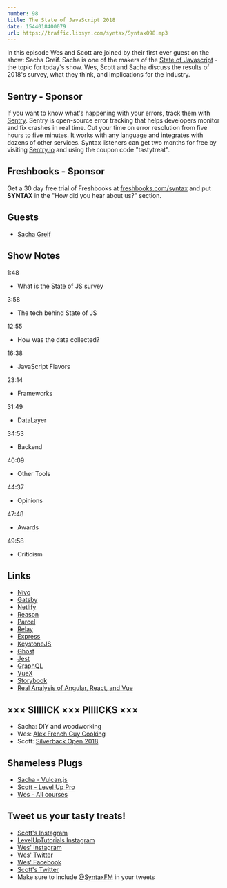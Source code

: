 ```yaml
---
number: 98
title: The State of JavaScript 2018
date: 1544018400079
url: https://traffic.libsyn.com/syntax/Syntax098.mp3
---
```


In this episode Wes and Scott are joined by their first ever guest on the show: Sacha Greif. Sacha is one of the makers of the [State of Javascript](https://stateofjs.com/) - the topic for today's show. Wes, Scott and Sacha discuss the results of 2018's survey, what they think, and implications for the industry.

## Sentry - Sponsor

If you want to know what's happening with your errors, track them with [Sentry](https://sentry.io/). Sentry is open-source error tracking that helps developers monitor and fix crashes in real time. Cut your time on error resolution from five hours to five minutes. It works with any language and integrates with dozens of other services. Syntax listeners can get two months for free by visiting [Sentry.io](https://sentry.io/) and using the coupon code "tastytreat".

## Freshbooks - Sponsor

Get a 30 day free trial of Freshbooks at [freshbooks.com/syntax](https://freshbooks.com/syntax) and put **SYNTAX** in the "How did you hear about us?" section.

## Guests

* [Sacha Greif](https://twitter.com/SachaGreif)

## Show Notes

1:48

* What is the State of JS survey

3:58

* The tech behind State of JS

12:55

* How was the data collected?

16:38

* JavaScript Flavors

23:14

* Frameworks

31:49

* DataLayer

34:53

* Backend

40:09

* Other Tools

44:37

* Opinions

47:48

* Awards

49:58

* Criticism

## Links
* [Nivo](https://nivo.rocks/)
* [Gatsby](https://www.gatsbyjs.org/)
* [Netlify](https://www.netlify.com/)
* [Reason](https://reasonml.github.io/)
* [Parcel](https://en.parceljs.org/)
* [Relay](https://facebook.github.io/relay/)
* [Express](https://expressjs.com/)
* [KeystoneJS](https://keystonejs.com/)
* [Ghost](https://ghost.org/)
* [Jest](https://jestjs.io/)
* [GraphQL](https://graphql.org/)
* [VueX](https://vuex.vuejs.org/)
* [Storybook](https://storybook.js.org/)
* [Real Analysis of Angular, React, and Vue](https://youtu.be/UnEPBQvkNrg)

## ××× SIIIIICK ××× PIIIICKS ×××

* Sacha: DIY and woodworking
* Wes: [Alex French Guy Cooking](https://www.youtube.com/user/FrenchGuyCooking)
* Scott: [Silverback Open 2018](https://www.youtube.com/playlist?list=PLipSUxfAla6D257xn14FgxHaFUyKDMY14)

## Shameless Plugs

* [Sacha -  Vulcan.js](http://vulcanjs.org/)
* [Scott - Level Up Pro](https://www.leveluptutorials.com/pro)
* [Wes - All courses](https://wesbos.com/courses)

## Tweet us your tasty treats!

* [Scott's Instagram](https://www.instagram.com/stolinski/)
* [LevelUpTutorials Instagram](https://www.instagram.com/LevelUpTutorials/)
* [Wes' Instagram](https://www.instagram.com/wesbos/)
* [Wes' Twitter](https://twitter.com/wesbos)
* [Wes' Facebook](https://www.facebook.com/wesbos.developer)
* [Scott's Twitter](https://twitter.com/stolinski)
* Make sure to include [@SyntaxFM](https://twitter.com/SyntaxFM) in your tweets
